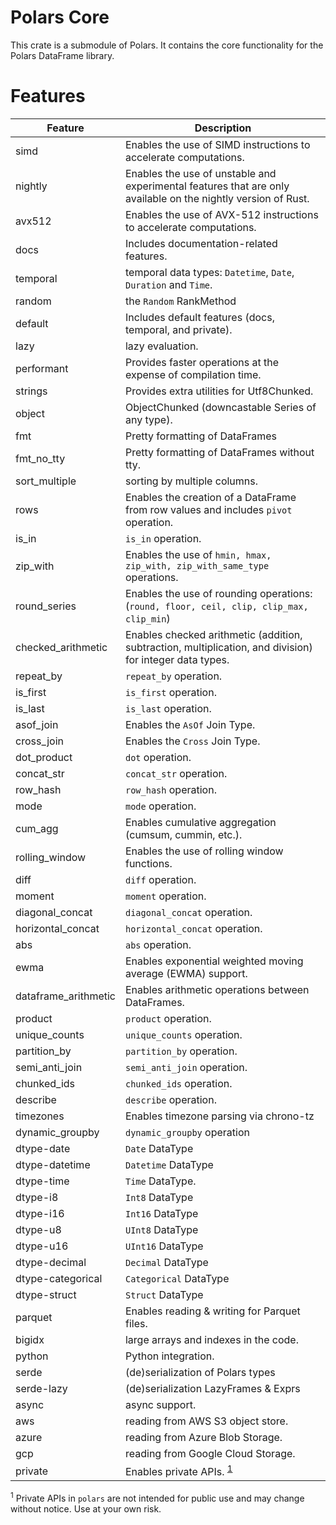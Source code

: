 # Polars Core

This crate is a submodule of Polars. It contains the core functionality for the Polars DataFrame library.

# Features

| Feature              | Description                                                                                                   |
| -------------------- | ------------------------------------------------------------------------------------------------------------- |
| simd                 | Enables the use of SIMD instructions to accelerate computations.                                              |
| nightly              | Enables the use of unstable and experimental features that are only available on the nightly version of Rust. |
| avx512               | Enables the use of AVX-512 instructions to accelerate computations.                                           |
| docs                 | Includes documentation-related features.                                                                      |
| temporal             | temporal data types: `Datetime`, `Date`, `Duration` and `Time`.                                               |
| random               | the `Random` RankMethod                                                                                       |
| default              | Includes default features (docs, temporal, and private).                                                      |
| lazy                 | lazy evaluation.                                                                                              |
| performant           | Provides faster operations at the expense of compilation time.                                                |
| strings              | Provides extra utilities for Utf8Chunked.                                                                     |
| object               | ObjectChunked<T> (downcastable Series of any type).                                                           |
| fmt                  | Pretty formatting of DataFrames                                                                               |
| fmt_no_tty           | Pretty formatting of DataFrames without tty.                                                                  |
| sort_multiple        | sorting by multiple columns.                                                                                  |
| rows                 | Enables the creation of a DataFrame from row values and includes `pivot` operation.                           |
| is_in                | `is_in` operation.                                                                                            |
| zip_with             | Enables the use of `hmin, hmax, zip_with, zip_with_same_type` operations.                                     |
| round_series         | Enables the use of rounding operations: (`round, floor, ceil, clip, clip_max, clip_min`)                      |
| checked_arithmetic   | Enables checked arithmetic (addition, subtraction, multiplication, and division) for integer data types.      |
| repeat_by            | `repeat_by` operation.                                                                                        |
| is_first             | `is_first` operation.                                                                                         |
| is_last              | `is_last` operation.                                                                                          |
| asof_join            | Enables the `AsOf` Join Type.                                                                                 |
| cross_join           | Enables the `Cross` Join Type.                                                                                |
| dot_product          | `dot` operation.                                                                                              |
| concat_str           | `concat_str` operation.                                                                                       |
| row_hash             | `row_hash` operation.                                                                                         |
| mode                 | `mode` operation.                                                                                             |
| cum_agg              | Enables cumulative aggregation (cumsum, cummin, etc.).                                                        |
| rolling_window       | Enables the use of rolling window functions.                                                                  |
| diff                 | `diff` operation.                                                                                             |
| moment               | `moment` operation.                                                                                           |
| diagonal_concat      | `diagonal_concat` operation.                                                                                  |
| horizontal_concat    | `horizontal_concat` operation.                                                                                |
| abs                  | `abs` operation.                                                                                              |
| ewma                 | Enables exponential weighted moving average (EWMA) support.                                                   |
| dataframe_arithmetic | Enables arithmetic operations between DataFrames.                                                             |
| product              | `product` operation.                                                                                          |
| unique_counts        | `unique_counts` operation.                                                                                    |
| partition_by         | `partition_by` operation.                                                                                     |
| semi_anti_join       | `semi_anti_join` operation.                                                                                   |
| chunked_ids          | `chunked_ids` operation.                                                                                      |
| describe             | `describe` operation.                                                                                         |
| timezones            | Enables timezone parsing via chrono-tz                                                                        |
| dynamic_groupby      | `dynamic_groupby` operation                                                                                   |
| dtype-date           | `Date` DataType                                                                                               |
| dtype-datetime       | `Datetime` DataType                                                                                           |
| dtype-time           | `Time` DataType.                                                                                              |
| dtype-i8             | `Int8` DataType                                                                                               |
| dtype-i16            | `Int16` DataType                                                                                              |
| dtype-u8             | `UInt8` DataType                                                                                              |
| dtype-u16            | `UInt16` DataType                                                                                             |
| dtype-decimal        | `Decimal` DataType                                                                                            |
| dtype-categorical    | `Categorical` DataType                                                                                        |
| dtype-struct         | `Struct` DataType                                                                                             |
| parquet              | Enables reading & writing for Parquet files.                                                                  |
| bigidx               | large arrays and indexes in the code.                                                                         |
| python               | Python integration.                                                                                           |
| serde                | (de)serialization of Polars types                                                                             |
| serde-lazy           | (de)serialization LazyFrames & Exprs                                                                          |
| async                | async support.                                                                                                |
| aws                  | reading from AWS S3 object store.                                                                             |
| azure                | reading from Azure Blob Storage.                                                                              |
| gcp                  | reading from Google Cloud Storage.                                                                            |
| private              | Enables private APIs. <sup> [1](#footnote1)</sup>                                                             |

<sup><a name="footnote1">1</a></sup> Private APIs in `polars` are not intended for public use and may change without notice. Use at your own risk.
